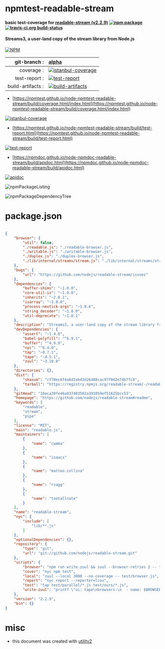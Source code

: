 # npmtest-readable-stream

#### basic test-coverage for  [readable-stream (v2.2.9)](https://github.com/nodejs/readable-stream#readme)  [![npm package](https://img.shields.io/npm/v/npmtest-readable-stream.svg?style=flat-square)](https://www.npmjs.org/package/npmtest-readable-stream) [![travis-ci.org build-status](https://api.travis-ci.org/npmtest/node-npmtest-readable-stream.svg)](https://travis-ci.org/npmtest/node-npmtest-readable-stream)

#### Streams3, a user-land copy of the stream library from Node.js

[![NPM](https://nodei.co/npm/readable-stream.png?downloads=true&downloadRank=true&stars=true)](https://www.npmjs.com/package/readable-stream)

| git-branch : | [alpha](https://github.com/npmtest/node-npmtest-readable-stream/tree/alpha)|
|--:|:--|
| coverage : | [![istanbul-coverage](https://npmtest.github.io/node-npmtest-readable-stream/build/coverage.badge.svg)](https://npmtest.github.io/node-npmtest-readable-stream/build/coverage.html/index.html)|
| test-report : | [![test-report](https://npmtest.github.io/node-npmtest-readable-stream/build/test-report.badge.svg)](https://npmtest.github.io/node-npmtest-readable-stream/build/test-report.html)|
| build-artifacts : | [![build-artifacts](https://npmtest.github.io/node-npmtest-readable-stream/glyphicons_144_folder_open.png)](https://github.com/npmtest/node-npmtest-readable-stream/tree/gh-pages/build)|

- [https://npmtest.github.io/node-npmtest-readable-stream/build/coverage.html/index.html](https://npmtest.github.io/node-npmtest-readable-stream/build/coverage.html/index.html)

[![istanbul-coverage](https://npmtest.github.io/node-npmtest-readable-stream/build/screenCapture.buildCi.browser.%252Ftmp%252Fbuild%252Fcoverage.lib.html.png)](https://npmtest.github.io/node-npmtest-readable-stream/build/coverage.html/index.html)

- [https://npmtest.github.io/node-npmtest-readable-stream/build/test-report.html](https://npmtest.github.io/node-npmtest-readable-stream/build/test-report.html)

[![test-report](https://npmtest.github.io/node-npmtest-readable-stream/build/screenCapture.buildCi.browser.%252Ftmp%252Fbuild%252Ftest-report.html.png)](https://npmtest.github.io/node-npmtest-readable-stream/build/test-report.html)

- [https://npmdoc.github.io/node-npmdoc-readable-stream/build/apidoc.html](https://npmdoc.github.io/node-npmdoc-readable-stream/build/apidoc.html)

[![apidoc](https://npmdoc.github.io/node-npmdoc-readable-stream/build/screenCapture.buildCi.browser.%252Ftmp%252Fbuild%252Fapidoc.html.png)](https://npmdoc.github.io/node-npmdoc-readable-stream/build/apidoc.html)

![npmPackageListing](https://npmtest.github.io/node-npmtest-readable-stream/build/screenCapture.npmPackageListing.svg)

![npmPackageDependencyTree](https://npmtest.github.io/node-npmtest-readable-stream/build/screenCapture.npmPackageDependencyTree.svg)



# package.json

```json

{
    "browser": {
        "util": false,
        "./readable.js": "./readable-browser.js",
        "./writable.js": "./writable-browser.js",
        "./duplex.js": "./duplex-browser.js",
        "./lib/internal/streams/stream.js": "./lib/internal/streams/stream-browser.js"
    },
    "bugs": {
        "url": "https://github.com/nodejs/readable-stream/issues"
    },
    "dependencies": {
        "buffer-shims": "~1.0.0",
        "core-util-is": "~1.0.0",
        "inherits": "~2.0.1",
        "isarray": "~1.0.0",
        "process-nextick-args": "~1.0.6",
        "string_decoder": "~1.0.0",
        "util-deprecate": "~1.0.1"
    },
    "description": "Streams3, a user-land copy of the stream library from Node.js",
    "devDependencies": {
        "assert": "~1.4.0",
        "babel-polyfill": "^6.9.1",
        "buffer": "^4.9.0",
        "nyc": "^6.4.0",
        "tap": "~0.7.1",
        "tape": "~4.5.1",
        "zuul": "~3.10.0"
    },
    "directories": {},
    "dist": {
        "shasum": "cf78ec6f4a6d1eb43d26488cac97f042e74b7fc8",
        "tarball": "https://registry.npmjs.org/readable-stream/-/readable-stream-2.2.9.tgz"
    },
    "gitHead": "16eca30fe46a937403502a391859ef51625bcc53",
    "homepage": "https://github.com/nodejs/readable-stream#readme",
    "keywords": [
        "readable",
        "stream",
        "pipe"
    ],
    "license": "MIT",
    "main": "readable.js",
    "maintainers": [
        {
            "name": "cwmma"
        },
        {
            "name": "isaacs"
        },
        {
            "name": "matteo.collina"
        },
        {
            "name": "rvagg"
        },
        {
            "name": "tootallnate"
        }
    ],
    "name": "readable-stream",
    "nyc": {
        "include": [
            "lib/**.js"
        ]
    },
    "optionalDependencies": {},
    "repository": {
        "type": "git",
        "url": "git://github.com/nodejs/readable-stream.git"
    },
    "scripts": {
        "browser": "npm run write-zuul && zuul --browser-retries 2 -- test/browser.js",
        "cover": "nyc npm test",
        "local": "zuul --local 3000 --no-coverage -- test/browser.js",
        "report": "nyc report --reporter=lcov",
        "test": "tap test/parallel/*.js test/ours/*.js",
        "write-zuul": "printf \"ui: tape\nbrowsers:\n  - name: $BROWSER_NAME\n    version: $BROWSER_VERSION\n\">.zuul.yml"
    },
    "version": "2.2.9",
    "bin": {}
}
```



# misc
- this document was created with [utility2](https://github.com/kaizhu256/node-utility2)
